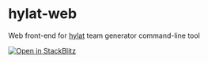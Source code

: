 # hylat-web
Web front-end for [hylat](https://github.com/bschick/hylat) team generator command-line tool

[![Open in StackBlitz](https://developer.stackblitz.com/img/open_in_stackblitz.svg)](https://stackblitz.com/fork/github/bschick/hylat-web)
